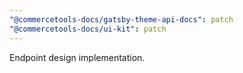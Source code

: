 ```yaml
---
"@commercetools-docs/gatsby-theme-api-docs": patch
"@commercetools-docs/ui-kit": patch
---
```


Endpoint design implementation.
